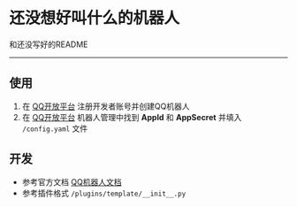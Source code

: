 # 还没想好叫什么的机器人

和还没写好的README

---

## 使用

1. 在 [QQ开放平台](https://q.qq.com) 注册开发者账号并创建QQ机器人
2. 在 [QQ开放平台](https://q.qq.com) 机器人管理中找到 **AppId** 和 **AppSecret** 并填入 ```/config.yaml``` 文件

## 开发

- 参考官方文档 [QQ机器人文档](https://bot.q.qq.com/wiki)
- 参考插件格式 ```/plugins/template/__init__.py```